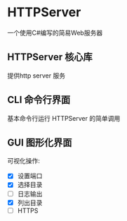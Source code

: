 # HTTPServer

一个使用C#编写的简易Web服务器

## HTTPServer 核心库
提供http server 服务


## CLI 命令行界面

基本命令行运行 HTTPServer 的简单调用


## GUI 图形化界面

可视化操作:

* [x] 设置端口
* [x] 选择目录
* [ ] 日志输出
* [x] 列出目录
* [ ] HTTPS
